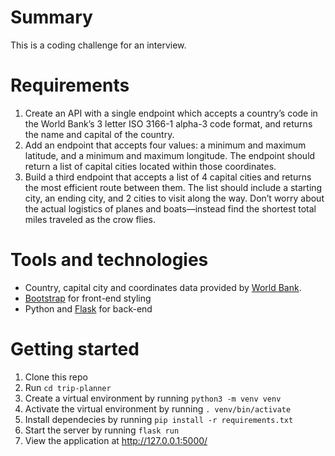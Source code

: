 # Summary
This is a coding challenge for an interview.

# Requirements
1. Create an API with a single endpoint which accepts a country’s code in the World Bank’s 3 letter ISO 3166-1 alpha-3 code format, and returns the name and capital of the country.
2. Add an endpoint that accepts four values: a minimum and maximum latitude, and a minimum and maximum longitude. The endpoint should return a list of capital cities located within those coordinates.
3. Build a third endpoint that accepts a list of 4 capital cities and returns the most efficient route between them. The list should include a starting city, an ending city, and 2 cities to visit along the way. Don’t worry about the actual logistics of planes and boats—instead find the shortest total miles traveled as the crow flies.

# Tools and technologies
- Country, capital city and coordinates data provided by [World Bank](https://datahelpdesk.worldbank.org/knowledgebase/articles/898590-country-api-queries).
- [Bootstrap](https://getbootstrap.com) for front-end styling
- Python and [Flask](https://flask.palletsprojects.com/en/2.0.x/) for back-end

# Getting started
1. Clone this repo
2. Run `cd trip-planner`
3. Create a virtual environment by running `python3 -m venv venv`
4. Activate the virtual environment by running `. venv/bin/activate`
5. Install dependecies by running `pip install -r requirements.txt`
6. Start the server by running `flask run`
7. View the application at http://127.0.0.1:5000/
